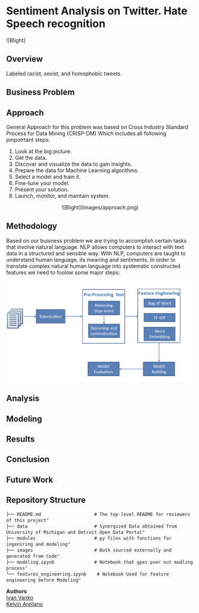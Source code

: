 # Sentiment Analysis on Twitter. Hate Speech recognition

![Blight]


## Overview
Labeled racist, sexist, and homophobic tweets


## Business Problem


## Approach

General Approach for this problem was based on Cross Industry Standard Process for Data Mining (CRISP-DM)
Which includes all following pmpotrtant steps: 

1. Look at the big picture. 
2. Get the data. 
3. Discover and visualize the data to gain insights. 
4. Prepare the data for Machine Learning algorithms. 
5. Select a model and train it. 
6. Fine-tune your model. 
7. Present your solution. 
8. Launch, monitor, and maintain system.

<p align="center">
    ![Blight](images/approach.png)

## Methodology

Based on our buisness problem we are trying to accomplish certain tasks that involve natural language. 
NLP allows computers to interact with text data in a structured and sensible way. With NLP, computers are taught to understand human language, its meaning and sentiments. In order to translate complex natural human language into systematic constructed features we need to foolow some major steps:

<p align="center">
    <img src="images/NLP_protcess.png" alt="drawing" width="600" hight="300"/>



## Analysis



## Modeling




## Results


## Conclusion



## Future Work




## Repository Structure

    ├── README.md                    # The top-level README for reviewers of this project"
    ├── data                         # Synergized Data obtained from University of Michigan and Detroit Open Data Portal"
    ├── modules                      # py files with functions for ingeniring and modeling"
    ├── images                       # Both sourced externally and generated from Code"       
    ├── modeling.ipynb               # Notebook that gpes pver out modling process"                                        
    └── features_engineering.ipynb    # Notebook Used for feature engineering before Modeling"
    
    
**Authors** <br>
[Ivan Vanko](https://github.com/vanitoz)<br>
[Kelvin Arellano](https://github.com/Kelvin-Arellano)<br>
